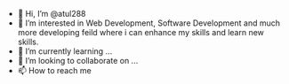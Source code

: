 - 👋 Hi, I’m @atul288
- 👀 I’m interested in Web Development, Software Development and much more developing feild where i can enhance my skills and learn new skills.
- 🌱 I’m currently learning ... 
- 💞️ I’m looking to collaborate on ...
- 📫 How to reach me 

<!---
atul288/atul288 is a ✨ special ✨ repository because its `README.md` (this file) appears on your GitHub profile.
You can click the Preview link to take a look at your changes.
--->

